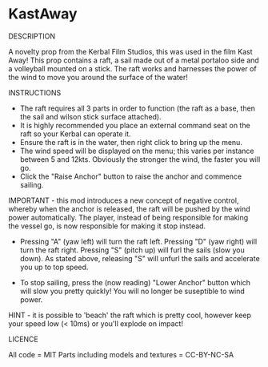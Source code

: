 # KastAway

DESCRIPTION

A novelty prop from the Kerbal Film Studios, this was used in the film Kast Away! This prop contains a raft, a sail made out of a metal portaloo side 
and a volleyball mounted on a stick. The raft works and harnesses the power of the wind to move you around the surface of the water!


INSTRUCTIONS

- The raft requires all 3 parts in order to function (the raft as a base, then the sail and wilson stick surface attached).
- It is highly recommended you place an external command seat on the raft so your Kerbal can operate it.
- Ensure the raft is in the water, then right click to bring up the menu.
- The wind speed will be displayed on the menu; this varies per instance between 5 and 12kts. Obviously the stronger the wind, 
  the faster you will go.
- Click the "Raise Anchor" button to raise the anchor and commence sailing. 

IMPORTANT - this mod introduces a new concept of negative control, whereby when the anchor is released, the raft will be pushed by the wind power 
automatically. The player, instead of being responsible for making the vessel go, is now responsible for making it stop instead.

- Pressing "A" (yaw left) will turn the raft left. Pressing "D" (yaw right) will turn the raft right. Pressing "S" (pitch up) will furl the sails (slow 
you down). As stated above, releasing "S" will unfurl the sails and accelerate you up to top speed.

- To stop sailing, press the (now reading) "Lower Anchor" button which will slow you pretty quickly! You will no longer be suseptible to wind power.

HINT - it is possible to 'beach' the raft which is pretty cool, however keep your speed low (< 10ms) or you'll explode on impact!



LICENCE

All code = MIT
Parts including models and textures = CC-BY-NC-SA
